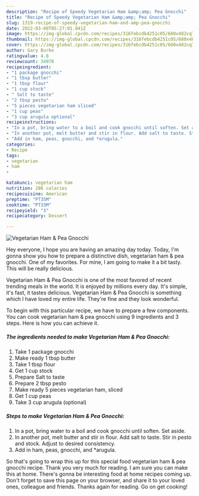 ```yaml
---
description: "Recipe of Speedy Vegetarian Ham &amp;amp; Pea Gnocchi"
title: "Recipe of Speedy Vegetarian Ham &amp;amp; Pea Gnocchi"
slug: 1319-recipe-of-speedy-vegetarian-ham-and-amp-pea-gnocchi
date: 2022-03-08T05:27:01.841Z
image: https://img-global.cpcdn.com/recipes/316febcdb4251c05/680x482cq70/vegetarian-ham-pea-gnocchi-recipe-main-photo.jpg
thumbnail: https://img-global.cpcdn.com/recipes/316febcdb4251c05/680x482cq70/vegetarian-ham-pea-gnocchi-recipe-main-photo.jpg
cover: https://img-global.cpcdn.com/recipes/316febcdb4251c05/680x482cq70/vegetarian-ham-pea-gnocchi-recipe-main-photo.jpg
author: Gary Burke
ratingvalue: 4.8
reviewcount: 34978
recipeingredient:
- "1 package gnocchi"
- "1 tbsp butter"
- "1 tbsp flour"
- "1 cup stock"
- " Salt to taste"
- "2 tbsp pesto"
- "5 pieces vegetarian ham sliced"
- "1 cup peas"
- "3 cup arugula optional"
recipeinstructions:
- "In a pot, bring water to a boil and cook gnocchi until soften. Set aside."
- "In another pot, melt butter and stir in flour. Add salt to taste. Stir in pesto and stock. Adjust to desired consistency."
- "Add in ham, peas, gnocchi, and *arugula."
categories:
- Recipe
tags:
- vegetarian
- ham
- 

katakunci: vegetarian ham  
nutrition: 286 calories
recipecuisine: American
preptime: "PT35M"
cooktime: "PT33M"
recipeyield: "3"
recipecategory: Dessert

---
```



![Vegetarian Ham &amp; Pea Gnocchi](https://img-global.cpcdn.com/recipes/316febcdb4251c05/680x482cq70/vegetarian-ham-pea-gnocchi-recipe-main-photo.jpg)

Hey everyone, I hope you are having an amazing day today. Today, I'm gonna show you how to prepare a distinctive dish, vegetarian ham &amp; pea gnocchi. One of my favorites. For mine, I am going to make it a bit tasty. This will be really delicious.



Vegetarian Ham &amp; Pea Gnocchi is one of the most favored of recent trending meals in the world. It is enjoyed by millions every day. It's simple, it's fast, it tastes delicious. Vegetarian Ham &amp; Pea Gnocchi is something which I have loved my entire life. They're fine and they look wonderful.


To begin with this particular recipe, we have to prepare a few components. You can cook vegetarian ham &amp; pea gnocchi using 9 ingredients and 3 steps. Here is how you can achieve it.

<!--inarticleads1-->

##### The ingredients needed to make Vegetarian Ham &amp; Pea Gnocchi:

1. Take 1 package gnocchi
1. Make ready 1 tbsp butter
1. Take 1 tbsp flour
1. Get 1 cup stock
1. Prepare  Salt to taste
1. Prepare 2 tbsp pesto
1. Make ready 5 pieces vegetarian ham, sliced
1. Get 1 cup peas
1. Take 3 cup arugula (optional)




<!--inarticleads2-->

##### Steps to make Vegetarian Ham &amp; Pea Gnocchi:

1. In a pot, bring water to a boil and cook gnocchi until soften. Set aside.
1. In another pot, melt butter and stir in flour. Add salt to taste. Stir in pesto and stock. Adjust to desired consistency.
1. Add in ham, peas, gnocchi, and *arugula.




So that's going to wrap this up for this special food vegetarian ham &amp; pea gnocchi recipe. Thank you very much for reading. I am sure you can make this at home. There's gonna be interesting food at home recipes coming up. Don't forget to save this page on your browser, and share it to your loved ones, colleague and friends. Thanks again for reading. Go on get cooking!
